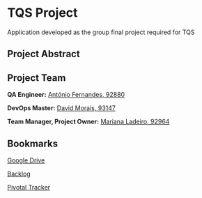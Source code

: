 # TQS Project
Application developed as the group final project required for TQS

## Project Abstract

## Project Team
**QA Engineer:** [António Fernandes, 92880](https://github.com/antoniojorgefernandes)

**DevOps Master:** [David Morais, 93147](https://github.com/davidgmorais)

**Team Manager, Project Owner:** [Mariana Ladeiro, 92964](https://github.com/marianabladeiro)

## Bookmarks
[Google Drive](https://drive.google.com/drive/folders/1py9LHF6XjFzE0fQoLlHiBdUrp-AvKi53?usp=sharing)

[Backlog](https://github.com/davidgmorais/Book2Door/projects/1)

[Pivotal Tracker](https://www.pivotaltracker.com/n/projects/2500165)
